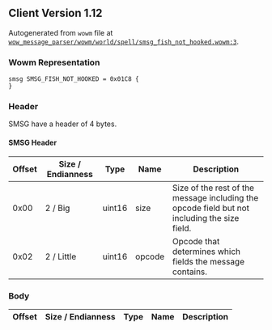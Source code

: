 ## Client Version 1.12

Autogenerated from `wowm` file at [`wow_message_parser/wowm/world/spell/smsg_fish_not_hooked.wowm:3`](https://github.com/gtker/wow_messages/tree/main/wow_message_parser/wowm/world/spell/smsg_fish_not_hooked.wowm#L3).

### Wowm Representation
```rust,ignore
smsg SMSG_FISH_NOT_HOOKED = 0x01C8 {
}
```
### Header
SMSG have a header of 4 bytes.

#### SMSG Header
| Offset | Size / Endianness | Type   | Name   | Description |
| ------ | ----------------- | ------ | ------ | ----------- |
| 0x00   | 2 / Big           | uint16 | size   | Size of the rest of the message including the opcode field but not including the size field.|
| 0x02   | 2 / Little        | uint16 | opcode | Opcode that determines which fields the message contains.|
### Body
| Offset | Size / Endianness | Type | Name | Description |
| ------ | ----------------- | ---- | ---- | ----------- |
